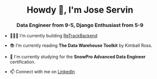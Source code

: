 <h1 align="center">Howdy 👋, I'm Jose Servin</h1>
<h3 align="center">Data Engineer from 9-5, Django Enthusiast from 5-9</h3>

- 👨🏽‍💻 I’m currently building [ReTrackBackend](https://github.com/Jose-Servin/ReTrackBackend)

- 📚 I’m currently reading **The Data Warehouse Toolkit** by Kimball Ross.

- 🧠 I'm currently studying for the **SnowPro Advanced Data Engineer** certification.

- 📫 Connect with me on [LinkedIn](https://linkedin.com/in/jose-servin-68bb24113)
